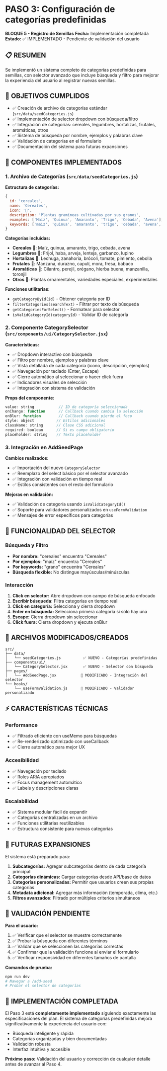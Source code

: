 # PASO 3: Configuración de categorías predefinidas

**BLOQUE 5 - Registro de Semillas**
**Fecha:** Implementación completada
**Estado:** ✅ IMPLEMENTADO - Pendiente de validación del usuario

## 📋 RESUMEN

Se implementó un sistema completo de categorías predefinidas para semillas, con selector avanzado que incluye búsqueda y filtro para mejorar la experiencia del usuario al registrar nuevas semillas.

## 🎯 OBJETIVOS CUMPLIDOS

- ✅ Creación de archivo de categorías estándar (`src/data/seedCategories.js`)
- ✅ Implementación de selector dropdown con búsqueda/filtro
- ✅ Integración de categorías: cereales, legumbres, hortalizas, frutales, aromáticas, otros
- ✅ Sistema de búsqueda por nombre, ejemplos y palabras clave
- ✅ Validación de categorías en el formulario
- ✅ Documentación del sistema para futuras expansiones

## 🔧 COMPONENTES IMPLEMENTADOS

### 1. Archivo de Categorías (`src/data/seedCategories.js`)

**Estructura de categorías:**
```javascript
{
  id: 'cereales',
  name: 'Cereales',
  icon: '🌽',
  description: 'Plantas gramíneas cultivadas por sus granos',
  examples: ['Maíz', 'Quinua', 'Amaranto', 'Trigo', 'Cebada', 'Avena'],
  keywords: ['maiz', 'quinua', 'amaranto', 'trigo', 'cebada', 'avena', 'grano', 'cereal']
}
```

**Categorías incluidas:**
- **Cereales** 🌽: Maíz, quinua, amaranto, trigo, cebada, avena
- **Legumbres** 🫘: Frijol, haba, arveja, lenteja, garbanzo, lupino
- **Hortalizas** 🥬: Lechuga, zanahoria, brócoli, tomate, pimiento, cebolla
- **Frutales** 🍎: Manzana, durazno, capulí, mora, fresa, babaco
- **Aromáticas** 🌿: Cilantro, perejil, orégano, hierba buena, manzanilla, toronjil
- **Otros** 🌱: Plantas ornamentales, variedades especiales, experimentales

**Funciones utilitarias:**
- `getCategoryById(id)` - Obtener categoría por ID
- `filterCategories(searchText)` - Filtrar por texto de búsqueda
- `getCategoriesForSelect()` - Formatear para selector
- `isValidCategoryId(categoryId)` - Validar ID de categoría

### 2. Componente CategorySelector (`src/components/ui/CategorySelector.jsx`)

**Características:**
- ✅ Dropdown interactivo con búsqueda
- ✅ Filtro por nombre, ejemplos y palabras clave
- ✅ Vista detallada de cada categoría (icono, descripción, ejemplos)
- ✅ Navegación por teclado (Enter, Escape)
- ✅ Cierre automático al seleccionar o hacer click fuera
- ✅ Indicadores visuales de selección
- ✅ Integración con sistema de validación

**Props del componente:**
```javascript
value: string           // ID de categoría seleccionada
onChange: function      // Callback cuando cambia la selección
onBlur: function        // Callback cuando pierde el foco
style: object          // Estilos adicionales
className: string      // Clase CSS adicional
required: boolean      // Si es campo obligatorio
placeholder: string    // Texto placeholder
```

### 3. Integración en AddSeedPage

**Cambios realizados:**
- ✅ Importación del nuevo `CategorySelector`
- ✅ Reemplazo del select básico por el selector avanzado
- ✅ Integración con validación en tiempo real
- ✅ Estilos consistentes con el resto del formulario

**Mejoras en validación:**
- ✅ Validación de categoría usando `isValidCategoryId()`
- ✅ Soporte para validadores personalizados en `useFormValidation`
- ✅ Mensajes de error específicos para categorías

## 🔄 FUNCIONALIDAD DEL SELECTOR

### Búsqueda y Filtro
- **Por nombre:** "cereales" encuentra "Cereales"
- **Por ejemplos:** "maíz" encuentra "Cereales"
- **Por keywords:** "grano" encuentra "Cereales"
- **Búsqueda flexible:** No distingue mayúsculas/minúsculas

### Interacción
1. **Click en selector:** Abre dropdown con campo de búsqueda enfocado
2. **Escribir búsqueda:** Filtra categorías en tiempo real
3. **Click en categoría:** Selecciona y cierra dropdown
4. **Enter en búsqueda:** Selecciona primera categoría si solo hay una
5. **Escape:** Cierra dropdown sin seleccionar
6. **Click fuera:** Cierra dropdown y ejecuta onBlur

## 📁 ARCHIVOS MODIFICADOS/CREADOS

```
src/
├── data/
│   └── seedCategories.js          ✅ NUEVO - Categorías predefinidas
├── components/ui/
│   └── CategorySelector.jsx       ✅ NUEVO - Selector con búsqueda
├── pages/
│   └── AddSeedPage.jsx           🔄 MODIFICADO - Integración del selector
└── hooks/
    └── useFormValidation.js      🔄 MODIFICADO - Validador personalizado
```

## ⚡ CARACTERÍSTICAS TÉCNICAS

### Performance
- ✅ Filtrado eficiente con useMemo para búsquedas
- ✅ Re-renderizado optimizado con useCallback
- ✅ Cierre automático para mejor UX

### Accesibilidad
- ✅ Navegación por teclado
- ✅ Roles ARIA apropiados
- ✅ Focus management automático
- ✅ Labels y descripciones claras

### Escalabilidad
- ✅ Sistema modular fácil de expandir
- ✅ Categorías centralizadas en un archivo
- ✅ Funciones utilitarias reutilizables
- ✅ Estructura consistente para nuevas categorías

## 🔮 FUTURAS EXPANSIONES

El sistema está preparado para:

1. **Subcategorías:** Agregar subcategorías dentro de cada categoría principal
2. **Categorías dinámicas:** Cargar categorías desde API/base de datos
3. **Categorías personalizadas:** Permitir que usuarios creen sus propias categorías
4. **Metadata adicional:** Agregar más información (temporada, clima, etc.)
5. **Filtros avanzados:** Filtrado por múltiples criterios simultáneos

## 📝 VALIDACIÓN PENDIENTE

**Para el usuario:**
1. ✅ Verificar que el selector se muestre correctamente
2. ✅ Probar la búsqueda con diferentes términos
3. ✅ Validar que se seleccionen las categorías correctas
4. ✅ Confirmar que la validación funcione al enviar el formulario
5. ✅ Verificar responsividad en diferentes tamaños de pantalla

**Comandos de prueba:**
```bash
npm run dev
# Navegar a /add-seed
# Probar el selector de categorías
```

## 🎉 IMPLEMENTACIÓN COMPLETADA

El Paso 3 está **completamente implementado** siguiendo exactamente las especificaciones del plan. El sistema de categorías predefinidas mejora significativamente la experiencia del usuario con:

- Búsqueda inteligente y rápida
- Categorías organizadas y bien documentadas
- Validación robusta
- Interfaz intuitiva y accesible

**Próximo paso:** Validación del usuario y corrección de cualquier detalle antes de avanzar al Paso 4.
